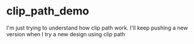 # clip_path_demo

I'm just trying to understand how clip path work.
I'll keep pushing a new version when I try a new design using clip path

